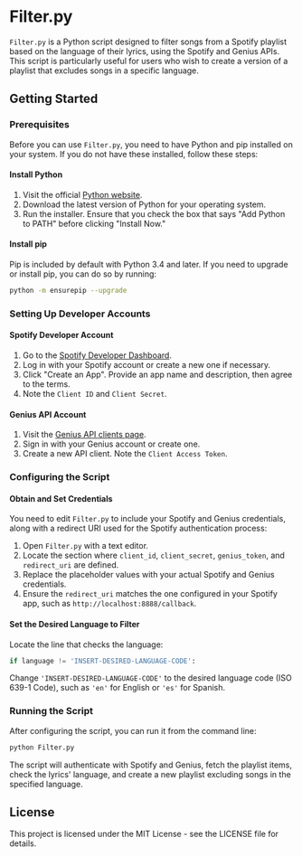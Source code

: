 # Filter.py

`Filter.py` is a Python script designed to filter songs from a Spotify playlist based on the language of their lyrics, using the Spotify and Genius APIs. This script is particularly useful for users who wish to create a version of a playlist that excludes songs in a specific language.

## Getting Started

### Prerequisites

Before you can use `Filter.py`, you need to have Python and pip installed on your system. If you do not have these installed, follow these steps:

#### Install Python
1. Visit the official [Python website](https://www.python.org/downloads/).
2. Download the latest version of Python for your operating system.
3. Run the installer. Ensure that you check the box that says "Add Python to PATH" before clicking "Install Now."

#### Install pip
Pip is included by default with Python 3.4 and later. If you need to upgrade or install pip, you can do so by running:
```bash
python -m ensurepip --upgrade
```

### Setting Up Developer Accounts

#### Spotify Developer Account
1. Go to the [Spotify Developer Dashboard](https://developer.spotify.com/dashboard/).
2. Log in with your Spotify account or create a new one if necessary.
3. Click "Create an App". Provide an app name and description, then agree to the terms.
4. Note the `Client ID` and `Client Secret`.

#### Genius API Account
1. Visit the [Genius API clients page](https://genius.com/api-clients).
2. Sign in with your Genius account or create one.
3. Create a new API client. Note the `Client Access Token`.

### Configuring the Script

#### Obtain and Set Credentials
You need to edit `Filter.py` to include your Spotify and Genius credentials, along with a redirect URI used for the Spotify authentication process:

1. Open `Filter.py` with a text editor.
2. Locate the section where `client_id`, `client_secret`, `genius_token`, and `redirect_uri` are defined.
3. Replace the placeholder values with your actual Spotify and Genius credentials.
4. Ensure the `redirect_uri` matches the one configured in your Spotify app, such as `http://localhost:8888/callback`.

#### Set the Desired Language to Filter
Locate the line that checks the language:
```python
if language != 'INSERT-DESIRED-LANGUAGE-CODE':
```
Change `'INSERT-DESIRED-LANGUAGE-CODE'` to the desired language code (ISO 639-1 Code), such as `'en'` for English or `'es'` for Spanish.

### Running the Script

After configuring the script, you can run it from the command line:
```bash
python Filter.py
```

The script will authenticate with Spotify and Genius, fetch the playlist items, check the lyrics' language, and create a new playlist excluding songs in the specified language.

## License

This project is licensed under the MIT License - see the LICENSE file for details.
